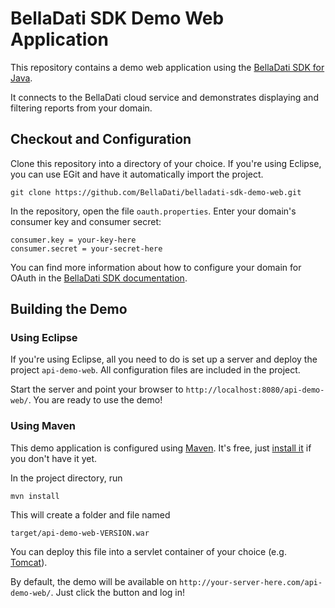BellaDati SDK Demo Web Application
==================================

This repository contains a demo web application using the [BellaDati SDK for Java](https://github.com/BellaDati/belladati-sdk-java).

It connects to the BellaDati cloud service and demonstrates displaying and filtering reports from your domain.

## Checkout and Configuration
Clone this repository into a directory of your choice. If you're using Eclipse, you can use EGit and have it automatically import the project.

    git clone https://github.com/BellaDati/belladati-sdk-demo-web.git

In the repository, open the file `oauth.properties`. Enter your domain's consumer key and consumer secret:

    consumer.key = your-key-here
    consumer.secret = your-secret-here
    
You can find more information about how to configure your domain for OAuth in the [BellaDati SDK documentation](http://support.belladati.com/pages/viewpage.action?pageId=13041944#).


## Building the Demo
### Using Eclipse
If you're using Eclipse, all you need to do is set up a server and deploy the project `api-demo-web`. All configuration files are included in the project.

Start the server and point your browser to `http://localhost:8080/api-demo-web/`. You are ready to use the demo!


### Using Maven
This demo application is configured using [Maven](http://maven.apache.org/). It's free, just [install it](http://maven.apache.org/download.cgi) if you don't have it yet.

In the project directory, run

    mvn install
    
This will create a folder and file named

    target/api-demo-web-VERSION.war
    
You can deploy this file into a servlet container of your choice (e.g. [Tomcat](http://tomcat.apache.org/)).

By default, the demo will be available on `http://your-server-here.com/api-demo-web/`. Just click the button and log in!
